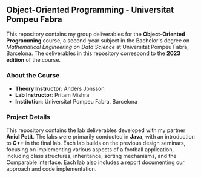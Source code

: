 ## Object-Oriented Programming - Universitat Pompeu Fabra

This repository contains my group deliverables for the **Object-Oriented Programming** course, a second-year subject in the Bachelor's degree on *Mathematical Engineering on Data Science* at Universitat Pompeu Fabra, Barcelona. The deliverables in this repository correspond to the **2023 edition** of the course.

### About the Course

- **Theory Instructor**: Anders Jonsson  
- **Lab Instructor**: Pritam Mishra  
- **Institution**: Universitat Pompeu Fabra, Barcelona  

### Project Details

This repository contains the lab deliverables developed with my partner **Aniol Petit**. The labs were primarily conducted in **Java**, with an introduction to **C++** in the final lab. Each lab builds on the previous design seminars, focusing on implementing various aspects of a football application, including class structures, inheritance, sorting mechanisms, and the Comparable interface. Each lab also includes a report documenting our approach and code implementation.
